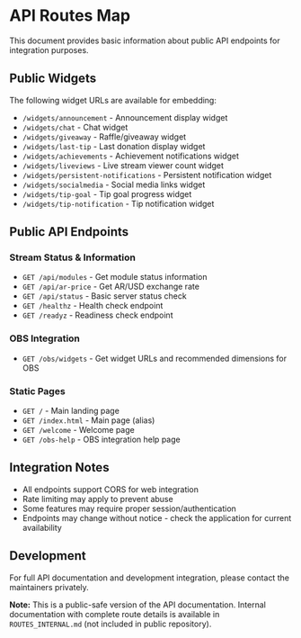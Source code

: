 # API Routes Map

This document provides basic information about public API endpoints for integration purposes.

## Public Widgets

The following widget URLs are available for embedding:

- `/widgets/announcement` - Announcement display widget
- `/widgets/chat` - Chat widget
- `/widgets/giveaway` - Raffle/giveaway widget
- `/widgets/last-tip` - Last donation display widget
- `/widgets/achievements` - Achievement notifications widget
- `/widgets/liveviews` - Live stream viewer count widget
- `/widgets/persistent-notifications` - Persistent notification widget
- `/widgets/socialmedia` - Social media links widget
- `/widgets/tip-goal` - Tip goal progress widget
- `/widgets/tip-notification` - Tip notification widget

## Public API Endpoints

### Stream Status & Information

- `GET /api/modules` - Get module status information
- `GET /api/ar-price` - Get AR/USD exchange rate
- `GET /api/status` - Basic server status check
- `GET /healthz` - Health check endpoint
- `GET /readyz` - Readiness check endpoint

### OBS Integration

- `GET /obs/widgets` - Get widget URLs and recommended dimensions for OBS

### Static Pages

- `GET /` - Main landing page
- `GET /index.html` - Main page (alias)
- `GET /welcome` - Welcome page
- `GET /obs-help` - OBS integration help page

## Integration Notes

- All endpoints support CORS for web integration
- Rate limiting may apply to prevent abuse
- Some features may require proper session/authentication
- Endpoints may change without notice - check the application for current availability

## Development

For full API documentation and development integration, please contact the maintainers privately.

**Note:** This is a public-safe version of the API documentation. Internal documentation with complete route details is available in `ROUTES_INTERNAL.md` (not included in public repository).
